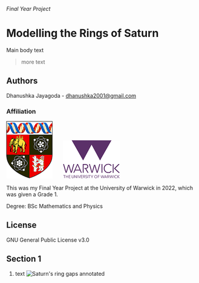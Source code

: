 *Final Year Project*
# Modelling the Rings of Saturn
Main body text
> more text

## Authors
Dhanushka Jayagoda - <dhanushka2001@gmail.com>
### Affiliation
![Warwick University logo](images/Shield_of_the_University_of_Warwick-small.png)&nbsp;&nbsp;&nbsp;&nbsp;&nbsp;&nbsp;&nbsp;![Warwick University logo](images/WarwickLogo-small.png)   

This was my Final Year Project at the University of Warwick in 2022, which was given a Grade 1.

Degree: BSc Mathematics and Physics

## License
GNU General Public License v3.0

## Section 1
01. text
   ![Saturn's ring gaps annotated](images/saturn4.png)
